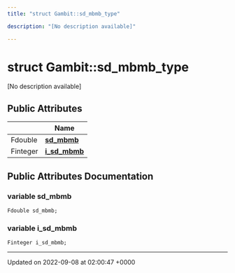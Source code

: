 ```yaml
---
title: "struct Gambit::sd_mbmb_type"

description: "[No description available]"

---
```


# struct Gambit::sd_mbmb_type



[No description available]

## Public Attributes

|                | Name           |
| -------------- | -------------- |
| Fdouble | **[sd_mbmb](/documentation/code/classes/structgambit_1_1sd__mbmb__type/#variable-gambitsd-mbmb-type-sd-mbmb)**  |
| Finteger | **[i_sd_mbmb](/documentation/code/classes/structgambit_1_1sd__mbmb__type/#variable-gambitsd-mbmb-type-i-sd-mbmb)**  |

## Public Attributes Documentation

### variable sd_mbmb

```
Fdouble sd_mbmb;
```


### variable i_sd_mbmb

```
Finteger i_sd_mbmb;
```


-------------------------------

Updated on 2022-09-08 at 02:00:47 +0000